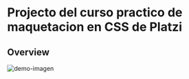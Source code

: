 # Projecto del curso practico de maquetacion en CSS de Platzi

## Overview

![demo-imagen](https://i.imgur.com/eJbVWE9.png)

